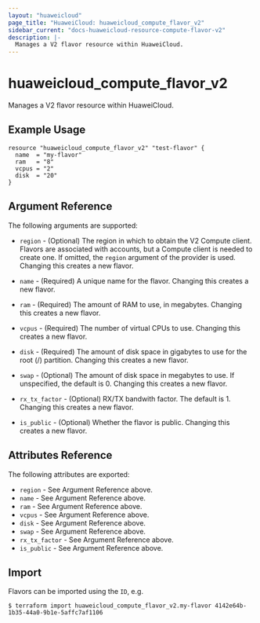 ```yaml
---
layout: "huaweicloud"
page_title: "HuaweiCloud: huaweicloud_compute_flavor_v2"
sidebar_current: "docs-huaweicloud-resource-compute-flavor-v2"
description: |-
  Manages a V2 flavor resource within HuaweiCloud.
---
```


# huaweicloud\_compute\_flavor_v2

Manages a V2 flavor resource within HuaweiCloud.

## Example Usage

```hcl
resource "huaweicloud_compute_flavor_v2" "test-flavor" {
  name  = "my-flavor"
  ram   = "8"
  vcpus = "2"
  disk  = "20"
}
```

## Argument Reference

The following arguments are supported:

* `region` - (Optional) The region in which to obtain the V2 Compute client.
    Flavors are associated with accounts, but a Compute client is needed to
    create one. If omitted, the `region` argument of the provider is used.
    Changing this creates a new flavor.

* `name` - (Required) A unique name for the flavor. Changing this creates a new
    flavor.

* `ram` - (Required) The amount of RAM to use, in megabytes. Changing this
    creates a new flavor.

* `vcpus` - (Required) The number of virtual CPUs to use. Changing this creates
    a new flavor.

* `disk` - (Required) The amount of disk space in gigabytes to use for the root
    (/) partition. Changing this creates a new flavor.

* `swap` - (Optional) The amount of disk space in megabytes to use. If
    unspecified, the default is 0. Changing this creates a new flavor.

* `rx_tx_factor` - (Optional) RX/TX bandwith factor. The default is 1. Changing
    this creates a new flavor.

* `is_public` - (Optional) Whether the flavor is public. Changing this creates
    a new flavor.

## Attributes Reference

The following attributes are exported:

* `region` - See Argument Reference above.
* `name` - See Argument Reference above.
* `ram` - See Argument Reference above.
* `vcpus` - See Argument Reference above.
* `disk` - See Argument Reference above.
* `swap` - See Argument Reference above.
* `rx_tx_factor` - See Argument Reference above.
* `is_public` - See Argument Reference above.

## Import

Flavors can be imported using the `ID`, e.g.

```
$ terraform import huaweicloud_compute_flavor_v2.my-flavor 4142e64b-1b35-44a0-9b1e-5affc7af1106
```
